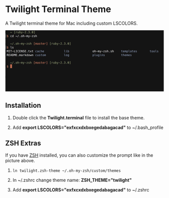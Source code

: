 # Twilight Terminal Theme

A Twilight terminal theme for Mac including custom LSCOLORS.

![Screenshot](https://raw.githubusercontent.com/swrobel/twilight-terminal-theme/master/preview.png)

## Installation

1. Double click the **Twilight.terminal** file to install the base theme.

2. Add **export LSCOLORS="exfxcxdxbxegedabagacad"** to ~/.bash_profile

## ZSH Extras

If you have [ZSH](https://github.com/robbyrussell/oh-my-zsh "Oh My ZSH") installed, you can also customize the prompt like in the picture above.

1. `ln twilight.zsh-theme ~/.oh-my-zsh/custom/themes`

2. In ~/.zshrc change theme name: **ZSH_THEME="twilight"**

3. Add **export LSCOLORS="exfxcxdxbxegedabagacad"** to ~/.zshrc
